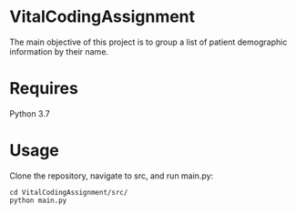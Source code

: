 # VitalCodingAssignment
The main objective of this project is to group a list of patient demographic information by their name.

# Requires
Python 3.7

# Usage
Clone the repository, navigate to src, and run main.py:
```
cd VitalCodingAssignment/src/
python main.py
```

